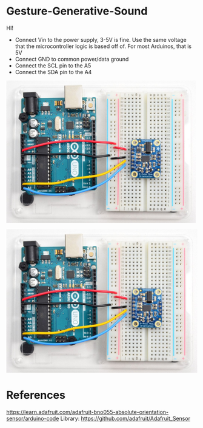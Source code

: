 # Gesture-Generative-Sound


HI!

- Connect Vin to the power supply, 3-5V is fine. Use the same voltage that the microcontroller logic is based off of. For most Arduinos, that is 5V
- Connect GND to common power/data ground
- Connect the SCL pin to the A5
- Connect the SDA pin to the A4

<img src="images/sensors.jpg" width="500">

![](images/sensors.jpg)



# References

https://learn.adafruit.com/adafruit-bno055-absolute-orientation-sensor/arduino-code
Library: https://github.com/adafruit/Adafruit_Sensor
